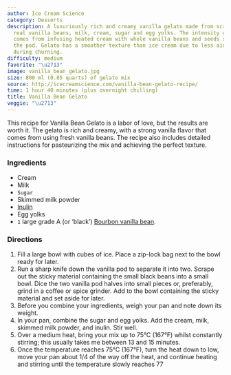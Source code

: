 ```yaml
---
author: Ice Cream Science
category: Desserts
description: A luxuriously rich and creamy vanilla gelato made from scratch using
  real vanilla beans, milk, cream, sugar and egg yolks. The intensity of the vanilla
  comes from infusing heated cream with whole vanilla beans and seeds scraped from
  the pod. Gelato has a smoother texture than ice cream due to less air whipped in
  during churning.
difficulty: medium
favorite: "\u2713"
image: vanilla_bean_gelato.jpg
size: 800 ml (0.85 quarts) of gelato mix
source: http://icecreamscience.com/vanilla-bean-gelato-recipe/
time: 1 hour 40 minutes (plus overnight chilling)
title: Vanilla Bean Gelato
veggie: "\u2713"
---
```

This recipe for Vanilla Bean Gelato is a labor of love, but the results are worth it. The gelato is rich and creamy, with a strong vanilla flavor that comes from using fresh vanilla beans. The recipe also includes detailed instructions for pasteurizing the mix and achieving the perfect texture. 

### Ingredients

* Cream
* Milk
* `Sugar`
* Skimmed milk powder
* [Inulin](https://amzn.to/2DglNyU)
* Egg yolks
* `1` large grade A (or ‘black’) [Bourbon vanilla bean](https://amzn.to/2Dfty7Z).

### Directions

1. Fill a large bowl with cubes of ice. Place a zip-lock bag next to the bowl ready for later.
2. Run a sharp knife down the vanilla pod to separate it into two. Scrape out the sticky material containing the small black beans into a small bowl. Dice the two vanilla pod halves into small pieces or, preferably, grind in a coffee or spice grinder. Add to the bowl containing the sticky material and set aside for later.
3. Before you combine your ingredients, weigh your pan and note down its weight. 
4. In your pan, combine the sugar and egg yolks. Add the cream, milk, skimmed milk powder, and inulin. Stir well.
5. Over a medium heat, bring your mix up to 75°C (167°F) whilst constantly stirring; this usually takes me between 13 and 15 minutes.
6. Once the temperature reaches 75°C (167°F), turn the heat down to low, move your pan about 1/4 of the way off the heat, and continue heating and stirring until the temperature slowly reaches 77